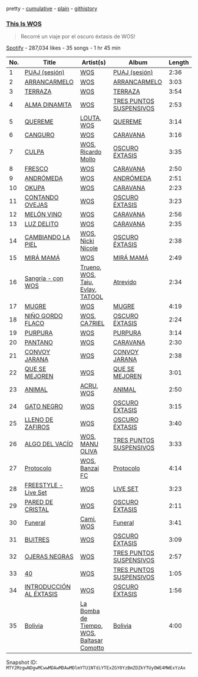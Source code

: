 pretty - [cumulative](/playlists/cumulative/37i9dQZF1DX7FSN9zgNE0f.md) - [plain](/playlists/plain/37i9dQZF1DX7FSN9zgNE0f) - [githistory](https://github.githistory.xyz/mackorone/spotify-playlist-archive/blob/main/playlists/plain/37i9dQZF1DX7FSN9zgNE0f)

### [This Is WOS](https://open.spotify.com/playlist/37i9dQZF1DX7FSN9zgNE0f)

> Recorré un viaje por el oscuro éxtasis de WOS!

[Spotify](https://open.spotify.com/user/spotify) - 287,034 likes - 35 songs - 1 hr 45 min

| No. | Title | Artist(s) | Album | Length |
|---|---|---|---|---|
| 1 | [PUAJ \(sesión\)](https://open.spotify.com/track/6fTxvdEyWl3zZg2XTWO4s8) | [WOS](https://open.spotify.com/artist/5YCc6xS5Gpj3EkaYGdjyNK) | [PUAJ \(sesión\)](https://open.spotify.com/album/2NU5SWfJFO8IN7cvecZlww) | 2:36 |
| 2 | [ARRANCARMELO](https://open.spotify.com/track/2x8oBuYaObjqHqgGuIUZ0b) | [WOS](https://open.spotify.com/artist/5YCc6xS5Gpj3EkaYGdjyNK) | [ARRANCARMELO](https://open.spotify.com/album/4KFUPud6oSm5IgLwnGkzPt) | 3:03 |
| 3 | [TERRAZA](https://open.spotify.com/track/4Yx9jw2hqVk00uwLRBXKxc) | [WOS](https://open.spotify.com/artist/5YCc6xS5Gpj3EkaYGdjyNK) | [TERRAZA](https://open.spotify.com/album/0q1g3Xvfg0qLLNzRNxKLL6) | 3:54 |
| 4 | [ALMA DINAMITA](https://open.spotify.com/track/2ONADYjJvqYVwjWavuY0H1) | [WOS](https://open.spotify.com/artist/5YCc6xS5Gpj3EkaYGdjyNK) | [TRES PUNTOS SUSPENSIVOS](https://open.spotify.com/album/3uogbVO1vXh4OZ7FQpnmuJ) | 2:53 |
| 5 | [QUEREME](https://open.spotify.com/track/0bhWW1Bve1Ng6kEm8WjiQA) | [LOUTA](https://open.spotify.com/artist/5l4GdLELvdnXZVT5g947i3), [WOS](https://open.spotify.com/artist/5YCc6xS5Gpj3EkaYGdjyNK) | [QUEREME](https://open.spotify.com/album/5Z6Tv47n8WpXgNf8ZZLNw7) | 3:14 |
| 6 | [CANGURO](https://open.spotify.com/track/2UAWYufVaO3EnUUNzl0ppO) | [WOS](https://open.spotify.com/artist/5YCc6xS5Gpj3EkaYGdjyNK) | [CARAVANA](https://open.spotify.com/album/7L6gLnSJBTU0tOneX0Ol91) | 3:16 |
| 7 | [CULPA](https://open.spotify.com/track/0BTJ7QpDRjinzAy8KQMAp8) | [WOS](https://open.spotify.com/artist/5YCc6xS5Gpj3EkaYGdjyNK), [Ricardo Mollo](https://open.spotify.com/artist/7M6qgWRcVoBqgkczMPT1x7) | [OSCURO ÉXTASIS](https://open.spotify.com/album/0fYhjxeRFdXp6s8R9hUXKt) | 3:35 |
| 8 | [FRESCO](https://open.spotify.com/track/0blWPYAfbvpRLVHUcmqmmj) | [WOS](https://open.spotify.com/artist/5YCc6xS5Gpj3EkaYGdjyNK) | [CARAVANA](https://open.spotify.com/album/7L6gLnSJBTU0tOneX0Ol91) | 2:50 |
| 9 | [ANDRÓMEDA](https://open.spotify.com/track/3hNKWD8kkxOEJ7K90PjWri) | [WOS](https://open.spotify.com/artist/5YCc6xS5Gpj3EkaYGdjyNK) | [ANDRÓMEDA](https://open.spotify.com/album/5hP0Os6zCLLnf5ADAeIVs7) | 2:51 |
| 10 | [OKUPA](https://open.spotify.com/track/25NPeIjHjQGvyp4D52Tji2) | [WOS](https://open.spotify.com/artist/5YCc6xS5Gpj3EkaYGdjyNK) | [CARAVANA](https://open.spotify.com/album/7L6gLnSJBTU0tOneX0Ol91) | 2:23 |
| 11 | [CONTANDO OVEJAS](https://open.spotify.com/track/47DL8jY6HJD2mlCcTuOWKX) | [WOS](https://open.spotify.com/artist/5YCc6xS5Gpj3EkaYGdjyNK) | [OSCURO ÉXTASIS](https://open.spotify.com/album/0fYhjxeRFdXp6s8R9hUXKt) | 3:23 |
| 12 | [MELÓN VINO](https://open.spotify.com/track/5uHAzGa4d9j35DEbhUwGhi) | [WOS](https://open.spotify.com/artist/5YCc6xS5Gpj3EkaYGdjyNK) | [CARAVANA](https://open.spotify.com/album/7L6gLnSJBTU0tOneX0Ol91) | 2:56 |
| 13 | [LUZ DELITO](https://open.spotify.com/track/13VEtVCYfLTVsq5STs3SlW) | [WOS](https://open.spotify.com/artist/5YCc6xS5Gpj3EkaYGdjyNK) | [CARAVANA](https://open.spotify.com/album/7L6gLnSJBTU0tOneX0Ol91) | 2:35 |
| 14 | [CAMBIANDO LA PIEL](https://open.spotify.com/track/2y2iEADc8O0Vv5IKHSs21i) | [WOS](https://open.spotify.com/artist/5YCc6xS5Gpj3EkaYGdjyNK), [Nicki Nicole](https://open.spotify.com/artist/2UZIAOlrnyZmyzt1nuXr9y) | [OSCURO ÉXTASIS](https://open.spotify.com/album/0fYhjxeRFdXp6s8R9hUXKt) | 2:38 |
| 15 | [MIRÁ MAMÁ](https://open.spotify.com/track/3d1wvsZjykpYZxbIPz91Ou) | [WOS](https://open.spotify.com/artist/5YCc6xS5Gpj3EkaYGdjyNK) | [MIRÁ MAMÁ](https://open.spotify.com/album/6f996bGCPz0XK7C5zwCs7l) | 2:49 |
| 16 | [Sangría \- con WOS](https://open.spotify.com/track/1fJjC8C0BdgUHlKIP2ODQf) | [Trueno](https://open.spotify.com/artist/2x7PC78TmgqpEIjaGAZ0Oz), [WOS](https://open.spotify.com/artist/5YCc6xS5Gpj3EkaYGdjyNK), [Taiu](https://open.spotify.com/artist/5szJHKg5xeUlQ9pTqzdpic), [Evlay](https://open.spotify.com/artist/2JsDK87cAxuUlz4L4izU7A), [TATOOL](https://open.spotify.com/artist/0shHIQr8VamXbzM66kwGQo) | [Atrevido](https://open.spotify.com/album/1xBoZOfcOsqd77V6AENKYC) | 2:34 |
| 17 | [MUGRE](https://open.spotify.com/track/0hoo74Q82lOWekiPWYOOuz) | [WOS](https://open.spotify.com/artist/5YCc6xS5Gpj3EkaYGdjyNK) | [MUGRE](https://open.spotify.com/album/76U5G9L3YaFDkKGYXfl1Zb) | 4:19 |
| 18 | [NIÑO GORDO FLACO](https://open.spotify.com/track/0Wz6TToEPwxzH482fuGEwO) | [WOS](https://open.spotify.com/artist/5YCc6xS5Gpj3EkaYGdjyNK), [CA7RIEL](https://open.spotify.com/artist/348pk4o3EhKmsSahzuClSf) | [OSCURO ÉXTASIS](https://open.spotify.com/album/0fYhjxeRFdXp6s8R9hUXKt) | 2:24 |
| 19 | [PURPURA](https://open.spotify.com/track/3npVUK2S6JXGkgJ4jnMULz) | [WOS](https://open.spotify.com/artist/5YCc6xS5Gpj3EkaYGdjyNK) | [PURPURA](https://open.spotify.com/album/5aad1b86TKKucdAfbreQP2) | 3:14 |
| 20 | [PANTANO](https://open.spotify.com/track/0VMxiFeuVhG3Hu7NHnge9e) | [WOS](https://open.spotify.com/artist/5YCc6xS5Gpj3EkaYGdjyNK) | [CARAVANA](https://open.spotify.com/album/7L6gLnSJBTU0tOneX0Ol91) | 2:30 |
| 21 | [CONVOY JARANA](https://open.spotify.com/track/09ZM0SFVkQauSIR5I3aj0g) | [WOS](https://open.spotify.com/artist/5YCc6xS5Gpj3EkaYGdjyNK) | [CONVOY JARANA](https://open.spotify.com/album/0QhDcUVtv75nzlLHiNZ3bZ) | 2:38 |
| 22 | [QUE SE MEJOREN](https://open.spotify.com/track/1ikC0IM4iDcdPtVpQ22fik) | [WOS](https://open.spotify.com/artist/5YCc6xS5Gpj3EkaYGdjyNK) | [QUE SE MEJOREN](https://open.spotify.com/album/2YrxNeGDQAFYrNvOx3mYUe) | 3:01 |
| 23 | [ANIMAL](https://open.spotify.com/track/06b0Au6pvZiO03eKTCvgWh) | [ACRU](https://open.spotify.com/artist/0bYQe0JDIjxkSHQoXlfngl), [WOS](https://open.spotify.com/artist/5YCc6xS5Gpj3EkaYGdjyNK) | [ANIMAL](https://open.spotify.com/album/4eBTljS2CAgzO8rfcwRTGp) | 2:50 |
| 24 | [GATO NEGRO](https://open.spotify.com/track/5Mn4FEB5vtRI4tbr3MwNnO) | [WOS](https://open.spotify.com/artist/5YCc6xS5Gpj3EkaYGdjyNK) | [OSCURO ÉXTASIS](https://open.spotify.com/album/0fYhjxeRFdXp6s8R9hUXKt) | 3:15 |
| 25 | [LLENO DE ZAFIROS](https://open.spotify.com/track/3HJ9wlvw5PcxTDEUSVcSxY) | [WOS](https://open.spotify.com/artist/5YCc6xS5Gpj3EkaYGdjyNK) | [OSCURO ÉXTASIS](https://open.spotify.com/album/0fYhjxeRFdXp6s8R9hUXKt) | 3:40 |
| 26 | [ALGO DEL VACÍO](https://open.spotify.com/track/1dKjLvlAPTPlhRCFyA84Z9) | [WOS](https://open.spotify.com/artist/5YCc6xS5Gpj3EkaYGdjyNK), [MANU OLIVA](https://open.spotify.com/artist/48nIO59mzn0UWSrh73T43N) | [TRES PUNTOS SUSPENSIVOS](https://open.spotify.com/album/3uogbVO1vXh4OZ7FQpnmuJ) | 3:33 |
| 27 | [Protocolo](https://open.spotify.com/track/1IJcROM3wuO4phCdjlEl5t) | [WOS](https://open.spotify.com/artist/5YCc6xS5Gpj3EkaYGdjyNK), [Banzai FC](https://open.spotify.com/artist/2pFNA3xuGmAP6XODWDrxzs) | [Protocolo](https://open.spotify.com/album/4DEjk8Hu1JxL7o8Y17vHJR) | 4:14 |
| 28 | [FREESTYLE \- Live Set](https://open.spotify.com/track/0WYcVMr4ekWawPKIL2JDZd) | [WOS](https://open.spotify.com/artist/5YCc6xS5Gpj3EkaYGdjyNK) | [LIVE SET](https://open.spotify.com/album/1pPk6NgVoh8mL0V48ChMrL) | 3:23 |
| 29 | [PARED DE CRISTAL](https://open.spotify.com/track/2k9N7Izc9EO9upvM61FuGC) | [WOS](https://open.spotify.com/artist/5YCc6xS5Gpj3EkaYGdjyNK) | [OSCURO ÉXTASIS](https://open.spotify.com/album/0fYhjxeRFdXp6s8R9hUXKt) | 2:11 |
| 30 | [Funeral](https://open.spotify.com/track/1ueLYdeuGMAwUiaezLDObD) | [Cami](https://open.spotify.com/artist/3VCrybIJKH7UurbDcZbMmn), [WOS](https://open.spotify.com/artist/5YCc6xS5Gpj3EkaYGdjyNK) | [Funeral](https://open.spotify.com/album/3hykNzTPJLYxvNxY4gGvHk) | 3:41 |
| 31 | [BUITRES](https://open.spotify.com/track/2cIf0QMDPd9aimLylQqCZ8) | [WOS](https://open.spotify.com/artist/5YCc6xS5Gpj3EkaYGdjyNK) | [OSCURO ÉXTASIS](https://open.spotify.com/album/0fYhjxeRFdXp6s8R9hUXKt) | 3:09 |
| 32 | [OJERAS NEGRAS](https://open.spotify.com/track/6xbN8rhmzmI4MfLRDXw5KP) | [WOS](https://open.spotify.com/artist/5YCc6xS5Gpj3EkaYGdjyNK) | [TRES PUNTOS SUSPENSIVOS](https://open.spotify.com/album/3uogbVO1vXh4OZ7FQpnmuJ) | 2:57 |
| 33 | [40](https://open.spotify.com/track/5Mfz3Aoj1txhueNZUXSUnV) | [WOS](https://open.spotify.com/artist/5YCc6xS5Gpj3EkaYGdjyNK) | [TRES PUNTOS SUSPENSIVOS](https://open.spotify.com/album/3uogbVO1vXh4OZ7FQpnmuJ) | 1:05 |
| 34 | [INTRODUCCIÓN AL ÉXTASIS](https://open.spotify.com/track/74KCrwYaoHssps1bXnh1mR) | [WOS](https://open.spotify.com/artist/5YCc6xS5Gpj3EkaYGdjyNK) | [OSCURO ÉXTASIS](https://open.spotify.com/album/0fYhjxeRFdXp6s8R9hUXKt) | 1:56 |
| 35 | [Bolivia](https://open.spotify.com/track/2MuDW3QK1SAk35OnTnDLLp) | [La Bomba de Tiempo](https://open.spotify.com/artist/2kzyHS3WRPwclRl5gsydu8), [WOS](https://open.spotify.com/artist/5YCc6xS5Gpj3EkaYGdjyNK), [Baltasar Comotto](https://open.spotify.com/artist/0C9GmkE2ni3bXFaJbHw01b) | [Bolivia](https://open.spotify.com/album/5YxoX8pFRrXYW1ACMUM6ur) | 4:00 |

Snapshot ID: `MTY2MzgwNDgwMCwwMDAwMDAwMDlmYTU1NTdiYTExZGY0YzBmZDZkYTUyOWE4MWExYzAx`
